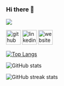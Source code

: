 ### Hi there 👋

[<img src="https://www.codewars.com/users/KorayAydemir/badges/small"/>](https://www.codewars.com/users/KorayAydemir)

[<img src='https://cdn.jsdelivr.net/npm/simple-icons@3.0.1/icons/github.svg' alt='github' height='40'>](https://github.com/KorayAydemir)  [<img src='https://cdn.jsdelivr.net/npm/simple-icons@3.0.1/icons/linkedin.svg' alt='linkedin' height='40'>](https://www.linkedin.com/in/koray-aydemir-dev/)  [<img src='https://cdn.jsdelivr.net/npm/simple-icons@3.0.1/icons/icloud.svg' alt='website' height='40'>](https://korayaydemir.dev)  

[![Top Langs](https://https://readme.stats.clickblog.space/api/top-langs/?username=KorayAydemir)](https://github.com/anuraghazra/github-readme-stats)

![GitHub stats](https://github-readme-stats.vercel.app/api?username=KorayAydemir&show_icons=true&count_private=true)

![GitHub streak stats](https://streak-stats.demolab.com/?user=KorayAydemir)  


<!--
**KorayAydemir/KorayAydemir** is a ✨ _special_ ✨ repository because its `README.md` (this file) appears on your GitHub profile.

Here are some ideas to get you started:

- 🔭 I’m currently working on ...
- 🌱 I’m currently learning ...
- 👯 I’m looking to collaborate on ...
- 🤔 I’m looking for help with ...
- 💬 Ask me about ...
- 📫 How to reach me: ...
- 😄 Pronouns: ...
- ⚡ Fun fact: ...
-->
